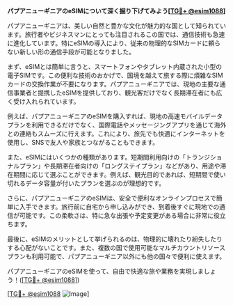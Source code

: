 **パプアニューギニアのeSIMについて深く掘り下げてみよう[[TG💪+ @esim1088](https://t.me/s/esim1088)]**

パプアニューギニアは、美しい自然と豊かな文化が魅力的な国として知られています。旅行者やビジネスマンにとっても注目されるこの国では、通信技術も急速に進化しています。特にeSIMの導入により、従来の物理的なSIMカードに頼らない新しい形の通信手段が可能となりました。

まず、eSIMとは簡単に言うと、スマートフォンやタブレット内蔵された小型の電子SIMです。この便利な技術のおかげで、国境を越えて旅する際に煩雑なSIMカードの交換作業が不要になります。パプアニューギニアでは、現地の主要な通信事業者と提携したeSIMを提供しており、観光客だけでなく長期滞在者にも広く受け入れられています。

例えば、パプアニューギニアのeSIMを購入すれば、現地の高速モバイルデータプランを利用できるだけでなく、国際電話やメッセージングアプリを通じて海外との連絡もスムーズに行えます。これにより、旅先でも快適にインターネットを使用し、SNSで友人や家族とつながることもできます。

また、eSIMにはいくつかの種類があります。短期間利用向けの「トランジショナルプラン」や長期滞在者向けの「ロングステイプラン」などがあり、用途や滞在期間に応じて選ぶことができます。例えば、観光目的であれば、短期間で使い切れるデータ容量が付いたプランを選ぶのが理想的です。

さらに、パプアニューギニアのeSIMは、安全で便利なオンラインプロセスで簡単に入手できます。旅行前に自宅から申し込みができ、到着後すぐに現地での通信が可能です。この柔軟さは、特に急な出張や予定変更がある場合に非常に役立ちます。

最後に、eSIMのメリットとして挙げられるのは、物理的に壊れたり紛失したりする心配がないことです。また、複数の国で使用可能なマルチカウントリソースプランも利用可能で、パプアニューギニア以外にも他の国々で便利に使えます。

パプアニューギニアのeSIMを使って、自由で快適な旅や業務を実現しましょう！([[TG💪+ @esim1088](https://t.me/s/esim1088)])

[[TG💪+ @esim1088](https://t.me/s/esim1088) ![Image](https://i.postimg.cc/Y0z9fWf4/image.png)]